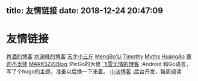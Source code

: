 
title: 友情链接
date: 2018-12-24 20:47:09
---

# <a name="9447oz"></a>友情链接
[肖洒的博客](https://x-nicolo.github.io) 
[刘渊峰的博客](https://yuanfengliu.github.io/) 
[天才小三斤](https://www.fucksec.com/
) 
[MengBo'Li](https://blog.imdst.com/
) 
[Timothy](https://xiaozhou.net/
) 
[Myths](https://blog.mythsman.com/
) 
[HuangAo](http://www.huangao.net/) 
[章帅不太帅](https://www.huangzz.xyz/)
[MARKSZのBlog](https://molunerfinn.com/) :PicGo的大佬
[飞雪无情的博客](https://www.flysnow.org/) :Android 和Go语言，写了个hugo的主题，准备以后换一下来着。
[小淡博客](https://www.tanteng.me/blog) :后台开发，每周阅读


